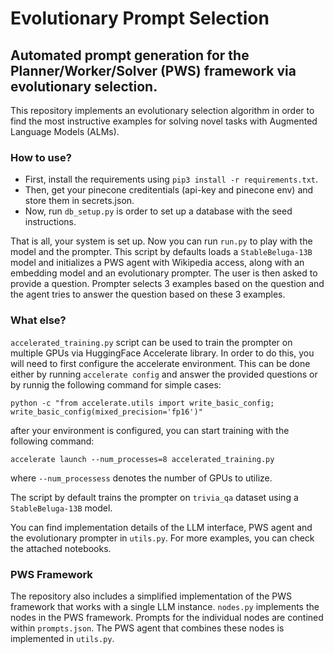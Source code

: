 # Evolutionary Prompt Selection
## Automated prompt generation for the Planner/Worker/Solver (PWS) framework via evolutionary selection.
This repository implements an evolutionary selection algorithm in order to find the most instructive examples for solving novel tasks with Augmented Language Models (ALMs).

### How to use?
* First, install the requirements using `pip3 install -r requirements.txt`.
* Then, get your pinecone creditentials (api-key and pinecone env) and store them in secrets.json.
* Now, run `db_setup.py` is order to set up a database with the seed instructions. 

That is all, your system is set up. 
Now you can run `run.py` to play with the model and the prompter.
This script by defaults loads a `StableBeluga-13B` model and initializes a PWS agent with Wikipedia access, along with an embedding model and an evolutionary prompter.
The user is then asked to provide a question.
Prompter selects 3 examples based on the question and the agent tries to answer the question based on these 3 examples.

### What else?
`accelerated_training.py` script can be used to train the prompter on multiple GPUs via HuggingFace Accelerate library.
In order to do this, you will need to first configure the accelerate environment.
This can be done either by running `accelerate config` and answer the provided questions 
or by runnig the following command for simple cases:

`python -c "from accelerate.utils import write_basic_config; write_basic_config(mixed_precision='fp16')"`

after your environment is configured, you can start training with the following command:

`accelerate launch --num_processes=8 accelerated_training.py`

where `--num_processess` denotes the number of GPUs to utilize.

The script by default trains the prompter on `trivia_qa` dataset using a `StableBeluga-13B` model.

You can find implementation details of the LLM interface, PWS agent and the evolutionary prompter in `utils.py`.
For more examples, you can check the attached notebooks.

### PWS Framework
The repository also includes a simplified implementation of the PWS framework that works with a single LLM instance.
`nodes.py` implements the nodes in the PWS framework.
Prompts for the individual nodes are contined within `prompts.json`.
The PWS agent that combines these nodes is implemented in `utils.py`.
